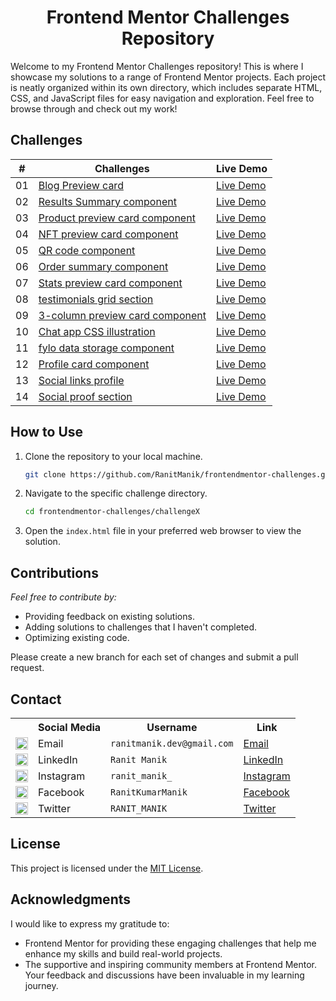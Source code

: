 <div align="center">
<h1>Frontend Mentor Challenges Repository</h1>
</div>

Welcome to my Frontend Mentor Challenges repository! This is where I showcase my solutions to a range of Frontend Mentor
projects. Each project is neatly organized within its own directory, which includes separate HTML, CSS, and JavaScript
files for easy navigation and exploration. Feel free to browse through and check out my work!

## Challenges

| #  | Challenges                                                                          | Live Demo                                                                                                                               |
|:--:|-------------------------------------------------------------------------------------|-----------------------------------------------------------------------------------------------------------------------------------------|
| 01 | [Blog Preview card](FrontendMentor01—Blog-preview-card)                             | [Live Demo](https://ranitmanik.github.io/frontendmentor-challenges/FrontendMentor01%E2%80%94Blog-preview-card/index.html)               |
| 02 | [Results Summary component](FrontendMentor02—Results-summary-component)             | [Live Demo](https://ranitmanik.github.io/frontendmentor-challenges/FrontendMentor02%E2%80%94Results-summary-component/index.html)       |
| 03 | [Product preview card component](FrontendMentor03—Product-preview-card-component)   | [Live Demo](https://ranitmanik.github.io/frontendmentor-challenges/FrontendMentor03%E2%80%94Product-preview-card-component/index.html)  |
| 04 | [NFT preview card component](FrontendMentor04—nft-preview-card-component)           | [Live Demo](https://ranitmanik.github.io/frontendmentor-challenges/FrontendMentor04%E2%80%94nft-preview-card-component/index.html)      |
| 05 | [QR code component](FrontendMentor05—QR%20code%20component)                         | [Live Demo](https://ranitmanik.github.io/frontendmentor-challenges/FrontendMentor05%E2%80%94QR%20code%20component/index.html)           |
| 06 | [Order summary component](FrontendMentor06—Order-summary-component)                 | [Live Demo](https://ranitmanik.github.io/frontendmentor-challenges/FrontendMentor06%E2%80%94Order-summary-component/index.html)         |
| 07 | [Stats preview card component](FrontendMentor07—stats-preview-card-component)       | [Live Demo](https://ranitmanik.github.io/frontendmentor-challenges/FrontendMentor07%E2%80%94stats-preview-card-component/index.html)    |
| 08 | [testimonials grid section](FrontendMentor08—testimonials-grid-section)             | [Live Demo](https://ranitmanik.github.io/frontendmentor-challenges/FrontendMentor08%E2%80%94testimonials-grid-section/index.html)       |
| 09 | [3-column preview card component](FrontendMentor09—3-column-preview-card-component) | [Live Demo](https://ranitmanik.github.io/frontendmentor-challenges/FrontendMentor09%E2%80%943-column-preview-card-component/index.html) |
| 10 | [Chat app CSS illustration](FrontendMentor10—chat-app-css-illustration)             | [Live Demo](https://ranitmanik.github.io/frontendmentor-challenges/FrontendMentor10%E2%80%94chat-app-css-illustration/index.html)       |
| 11 | [fylo data storage component](FrontendMentor11—fylo-data-storage-component)         | [Live Demo](https://ranitmanik.github.io/frontendmentor-challenges/FrontendMentor11%E2%80%94fylo-data-storage-component/index.html)     |
| 12 | [Profile card component](FrontendMentor12—profile-card-component)                   | [Live Demo](https://ranitmanik.github.io/frontendmentor-challenges/FrontendMentor12%E2%80%94profile-card-component/index.html)          |
| 13 | [Social links profile](FrontendMentor13—social-links-profile)                       | [Live Demo](https://ranitmanik.github.io/frontendmentor-challenges/FrontendMentor13%E2%80%94social-links-profile/index.html)            |
| 14 | [Social proof section](FrontendMentor14—social-proof-section)                       | [Live Demo](https://ranitmanik.github.io/frontendmentor-challenges/FrontendMentor14%E2%80%94social-proof-section/index.html)            |

## How to Use

1. Clone the repository to your local machine.
   ```bash
   git clone https://github.com/RanitManik/frontendmentor-challenges.git
   ```

2. Navigate to the specific challenge directory.
   ```bash
   cd frontendmentor-challenges/challengeX
   ```

3. Open the `index.html` file in your preferred web browser to view the solution.

## Contributions

_Feel free to contribute by:_

- Providing feedback on existing solutions.
- Adding solutions to challenges that I haven't completed.
- Optimizing existing code.

Please create a new branch for each set of changes and submit a pull request.

## Contact

<table>
  <tr>
    <th></th>
    <th>Social Media</th>
    <th>Username</th>
    <th>Link</th>
  </tr>
  <tr>
    <td><img src="https://cdn4.iconfinder.com/data/icons/social-media-logos-6/512/112-gmail_email_mail-512.png" width="20" /></td>
    <td>Email</td>
    <td><code>ranitmanik.dev@gmail.com</code></td>
    <td><a href="mailto:ranitmanik.dev@gmail.com" target="_blank">Email</a></td>
  </tr>
  <tr>
    <td><img src="https://upload.wikimedia.org/wikipedia/commons/thumb/c/ca/LinkedIn_logo_initials.png/480px-LinkedIn_logo_initials.png" width="20" /></td>
    <td>LinkedIn</td>
    <td><code>Ranit Manik</code></td>
    <td><a href="https://www.linkedin.com/in/ranit-manik/" target="_blank">LinkedIn</a></td>
  </tr>
  <tr>
    <td><img src="https://upload.wikimedia.org/wikipedia/commons/thumb/a/a5/Instagram_icon.png/600px-Instagram_icon.png" width="20" /></td>
    <td>Instagram</td>
    <td><code>ranit_manik_</code></td>
    <td><a href="https://www.instagram.com/ranit_manik_/" target="_blank">Instagram</a></td>
  </tr>
  <tr>
    <td><img src="https://upload.wikimedia.org/wikipedia/commons/6/6c/Facebook_Logo_2023.png" width="20" /></td>
    <td>Facebook</td>
    <td><code>RanitKumarManik</code></td>
    <td><a href="https://www.facebook.com/RanitKumarManik/" target="_blank">Facebook</a></td>
  </tr>
  <tr>
    <td><img src="https://upload.wikimedia.org/wikipedia/commons/thumb/6/6f/Logo_of_Twitter.svg/512px-Logo_of_Twitter.svg.png" width="20" /></td>
    <td>Twitter</td>
    <td><code>RANIT_MANIK</code></td>
    <td><a href="https://twitter.com/RANIT_MANIK" target="_blank">Twitter</a></td>
  </tr>
</table>

## License

This project is licensed under the [MIT License](LICENSE).

## Acknowledgments

I would like to express my gratitude to:

- Frontend Mentor for providing these engaging challenges that help me enhance my skills and build real-world projects.
- The supportive and inspiring community members at Frontend Mentor. Your feedback and discussions have been invaluable
  in my learning journey.
